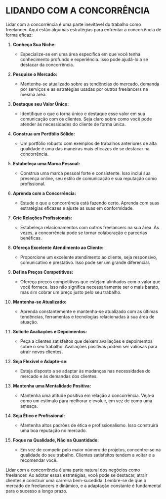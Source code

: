 # LIDANDO COM A CONCORRÊNCIA
Lidar com a concorrência é uma parte inevitável do trabalho como freelancer. Aqui estão algumas estratégias para enfrentar a concorrência de forma eficaz:

1. **Conheça Sua Niche:**
   - Especialize-se em uma área específica em que você tenha conhecimento profundo e experiência. Isso pode ajudá-lo a se destacar da concorrência.

2. **Pesquise o Mercado:**
   - Mantenha-se atualizado sobre as tendências do mercado, demanda por serviços e as estratégias usadas por outros freelancers na mesma área.

3. **Destaque seu Valor Único:**
   - Identifique o que o torna único e destaque esse valor em sua comunicação com os clientes. Seja claro sobre como você pode atender às necessidades do cliente de forma única.

4. **Construa um Portfólio Sólido:**
   - Um portfólio robusto com exemplos de trabalhos anteriores de alta qualidade é uma das maneiras mais eficazes de se destacar na concorrência.

5. **Estabeleça uma Marca Pessoal:**
   - Construa uma marca pessoal forte e consistente. Isso inclui sua presença online, seu estilo de comunicação e sua reputação como profissional.

6. **Aprenda com a Concorrência:**
   - Estude o que a concorrência está fazendo certo. Aprenda com suas estratégias eficazes e ajuste as suas em conformidade.

7. **Crie Relações Profissionais:**
   - Estabeleça relacionamentos com outros freelancers na sua área. Às vezes, a concorrência pode se tornar colaboração e parcerias benéficas.

8. **Ofereça Excelente Atendimento ao Cliente:**
   - Proporcione um excelente atendimento ao cliente, seja responsivo, comunicativo e prestativo. Isso pode ser um grande diferencial.

9. **Defina Preços Competitivos:**
   - Ofereça preços competitivos que estejam alinhados com o valor que você fornece. Isso não significa necessariamente ser o mais barato, mas sim cobrar um preço justo pelo seu trabalho.

10. **Mantenha-se Atualizado:**
    - Aprenda constantemente e mantenha-se atualizado com as últimas tendências, ferramentas e tecnologias relacionadas à sua área de atuação.

11. **Solicite Avaliações e Depoimentos:**
    - Peça a clientes satisfeitos que deixem avaliações e depoimentos sobre o seu trabalho. Avaliações positivas podem ser valiosas para atrair novos clientes.

12. **Seja Flexível e Adapte-se:**
    - Esteja disposto a se adaptar às mudanças nas necessidades do mercado e às demandas dos clientes.

13. **Mantenha uma Mentalidade Positiva:**
    - Mantenha uma atitude positiva em relação à concorrência. Veja-a como um estímulo para melhorar e evoluir, em vez de como uma ameaça.

14. **Seja Ético e Profissional:**
    - Mantenha altos padrões de ética e profissionalismo. Isso construirá uma boa reputação no mercado.

15. **Foque na Qualidade, Não na Quantidade:**
    - Em vez de competir pelo maior número de projetos, concentre-se na qualidade do seu trabalho. Clientes satisfeitos tendem a voltar e a recomendar você.

Lidar com a concorrência é uma parte natural dos negócios como freelancer. Ao adotar essas estratégias, você pode se destacar, atrair clientes e construir uma carreira bem-sucedida. Lembre-se de que o mercado de freelancers é dinâmico, e a adaptação constante é fundamental para o sucesso a longo prazo.